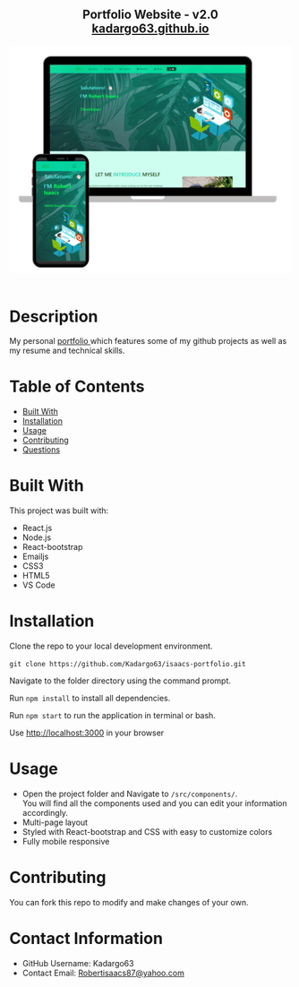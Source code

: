 
  <h2 align="center">
  Portfolio Website - v2.0<br/>
  <a href="https://kadargo63.github.io/" target="_blank">kadargo63.github.io</a>
  </h2>
  <div align="center">
  <img alt="Demo" src="./Images/readme-img1.png" />
  </div>

<br/>

  # Description
  My personal <a href="https://kadargo63.github.io/">portfolio </a> which features some of my github projects as well as my resume and technical skills. 

  # Table of Contents 
  * [Built With](#-Built-With)
  * [Installation](#-Installation)
  * [Usage](#-Usage)
  * [Contributing](#-Contributing)
  * [Questions](#-Contact-Information)
  
  # Built With
  This project was built with:
  * React.js
  * Node.js
  * React-bootstrap
  * Emailjs
  * CSS3
  * HTML5
  * VS Code
      
  # Installation
  Clone the repo to your local development environment.
  
  `git clone https://github.com/Kadargo63/isaacs-portfolio.git`
  
  Navigate to the folder directory using the command prompt.
  
  Run `npm install` to install all dependencies.
  
  Run `npm start` to run the application in terminal or bash.
  
  Use [http://localhost:3000](http://localhost:3000) in your browser
  
  # Usage
  * Open the project folder and Navigate to `/src/components/`. <br/> You will find all the components used and you can edit your information accordingly. 
  * Multi-page layout
  * Styled with React-bootstrap and CSS with easy to customize colors
  * Fully mobile responsive
  
  # Contributing 
  You can fork this repo to modify and make changes of your own.
  
  # Contact Information 
  * GitHub Username: Kadargo63
  * Contact Email: Robertisaacs87@yahoo.com
  
  
